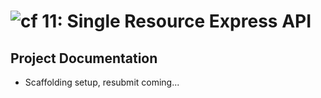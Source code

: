 ![cf](https://i.imgur.com/7v5ASc8.png) 11: Single Resource Express API
======

## Project Documentation
  * Scaffolding setup, resubmit coming...